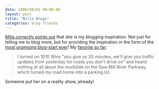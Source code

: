 ```yaml
---
date: 2006/08/02 00:00:00
layout: post
title: "Milla Blogs"
categories: blog friends
---
```


[Milla correctly points out](http://kurup.org/blog/2006/07/25/recurrent-dvt#comment68115) that she is my blogging inspiration.  Not just for telling me to blog more, but for providing the inspiration in the form of the [most promising blog-start ever](http://millatonkonogy.blogspot.com/)!  My [favorite so far](http://millatonkonogy.blogspot.com/2006/07/blame-it-on-rain.html):  

> I turned on 1010 Wins "you give us 20 minutes, we'll give you traffic updates from yesterday for roads you don't drive on" and heard nothing at all about the mudslide on the Saw Mill River Parkway, which turned my road home into a parking lot. 

Someone put her on a reality show, already!
